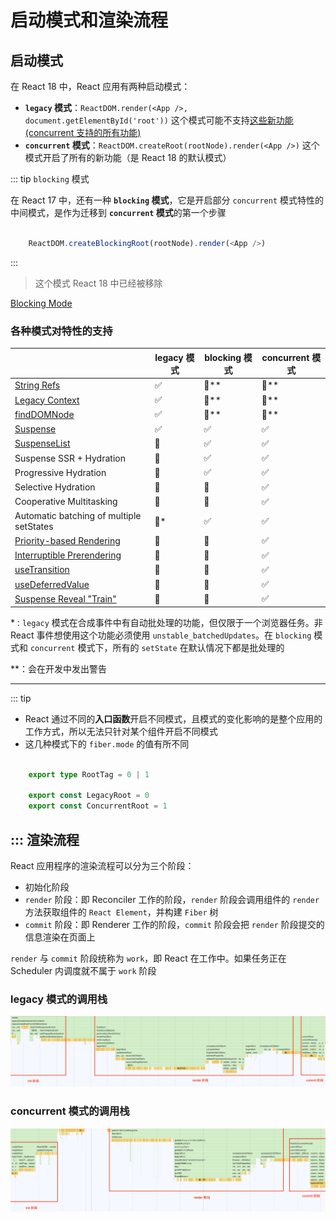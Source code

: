 启动模式和渲染流程 [​](#启动模式和渲染流程)
=========================

启动模式 [​](#启动模式)
---------------

在 React 18 中，React 应用有两种启动模式：

*   **`legacy` 模式**：`ReactDOM.render(<App />, document.getElementById('root'))` 这个模式可能不支持[这些新功能(concurrent 支持的所有功能)](https://17.reactjs.org/docs/concurrent-mode-patterns.html#the-three-steps)
*   **`concurrent` 模式**：`ReactDOM.createRoot(rootNode).render(<App />)` 这个模式开启了所有的新功能（是 React 18 的默认模式）

::: tip 
`blocking` 模式

在 React 17 中，还有一种 **`blocking` 模式**，它是开启部分 `concurrent` 模式特性的中间模式，是作为迁移到 **`concurrent` 模式**的第一个步骤

```js

    ReactDOM.createBlockingRoot(rootNode).render(<App />)

```
::: 
> 这个模式 React 18 中已经被移除

[Blocking Mode](https://17.reactjs.org/docs/concurrent-mode-adoption.html#migration-step-blocking-mode)

### 各种模式对特性的支持 [​](#各种模式对特性的支持)

|   |  legacy 模式   | blocking 模式   | concurrent 模式 |
|---------|---------|---------|---------|
| [String Refs](https://zh-hans.reactjs.org/docs/refs-and-the-dom.html#legacy-api-string-refs)  | ✅   | 🚫\*\*  | 🚫\*\*   
| [Legacy Context](https://zh-hans.reactjs.org/docs/legacy-context.html) | ✅  | 🚫\*\*  | 🚫\*\*
| [findDOMNode](https://zh-hans.reactjs.org/docs/strict-mode.html#warning-about-deprecated-finddomnode-usage) | ✅  | 🚫\*\*   | 🚫\*\*
| [Suspense](https://zh-hans.reactjs.org/docs/concurrent-mode-suspense.html#what-is-suspense-exactly) | ✅  | ✅  | ✅
| [SuspenseList](https://zh-hans.reactjs.org/docs/concurrent-mode-patterns.html#suspenselist) | 🚫  | ✅  | ✅
| Suspense SSR + Hydration | 🚫  | ✅  | ✅
| Progressive Hydration | 🚫  | ✅  | ✅
| Selective Hydration | 🚫  | 🚫  | ✅
| Cooperative Multitasking | 🚫  | 🚫  | ✅
| Automatic batching of multiple setStates |  🚫\*  | ✅  | ✅
| [Priority-based Rendering](https://zh-hans.reactjs.org/docs/concurrent-mode-patterns.html#splitting-high-and-low-priority-state) |  🚫 |  🚫 |  ✅
| [Interruptible Prerendering](https://zh-hans.reactjs.org/docs/concurrent-mode-intro.html#interruptible-rendering) |  🚫 |  🚫 | ✅
| [useTransition](https://zh-hans.reactjs.org/docs/concurrent-mode-patterns.html#transitions) |  🚫  |  🚫  | ✅
| [useDeferredValue](https://zh-hans.reactjs.org/docs/concurrent-mode-patterns.html#deferring-a-value) |  🚫 |  🚫 |  ✅
| [Suspense Reveal "Train"](https://zh-hans.reactjs.org/docs/concurrent-mode-patterns.html#suspense-reveal-train) |  🚫  |  🚫  | ✅

\*`：legacy` 模式在合成事件中有自动批处理的功能，但仅限于一个浏览器任务。非 React 事件想使用这个功能必须使用 `unstable_batchedUpdates`。在 `blocking` 模式和 `concurrent` 模式下，所有的 `setState` 在默认情况下都是批处理的

\*\*：会在开发中发出警告

* * *

::: tip 

*   React 通过不同的**入口函数**开启不同模式，且模式的变化影响的是整个应用的工作方式，所以无法只针对某个组件开启不同模式
*   这几种模式下的 `fiber.mode` 的值有所不同

```ts

    export type RootTag = 0 | 1
    
    export const LegacyRoot = 0
    export const ConcurrentRoot = 1

```
::: 
渲染流程 [​](#渲染流程)
---------------

React 应用程序的渲染流程可以分为三个阶段：

*   初始化阶段
*   `render` 阶段：即 Reconciler 工作的阶段，`render` 阶段会调用组件的 `render` 方法获取组件的 `React Element`，并构建 `Fiber` 树
*   `commit` 阶段：即 Renderer 工作的阶段，`commit` 阶段会把 `render` 阶段提交的信息渲染在页面上

`render` 与 `commit` 阶段统称为 `work`，即 React 在工作中。如果任务正在 Scheduler 内调度就不属于 `work` 阶段

### legacy 模式的调用栈 [​](#legacy-模式的调用栈)

![legacy-process](../../images/react-18/legacy-process.webp)

### concurrent 模式的调用栈 [​](#concurrent-模式的调用栈)

![concurrent-process](../../images/react-18/concurrent-process.webp)
